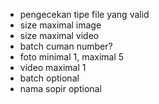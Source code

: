 - pengecekan tipe file yang valid
- size maximal image
- size maximal video
- batch cuman number?
- foto minimal 1, maximal 5
- video maximal 1
- batch optional
- nama sopir optional